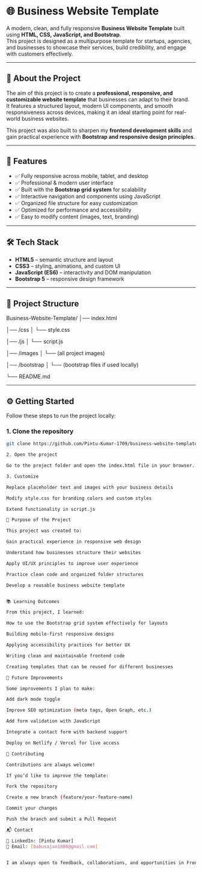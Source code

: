 # 🌐 Business Website Template

A modern, clean, and fully responsive **Business Website Template** built using **HTML, CSS, JavaScript, and Bootstrap**.  
This project is designed as a multipurpose template for startups, agencies, and businesses to showcase their services, build credibility, and engage with customers effectively.  

---

## 📖 About the Project
The aim of this project is to create a **professional, responsive, and customizable website template** that businesses can adapt to their brand.  
It features a structured layout, modern UI components, and smooth responsiveness across devices, making it an ideal starting point for real-world business websites.  

This project was also built to sharpen my **frontend development skills** and gain practical experience with **Bootstrap and responsive design principles**.

---

## 🚀 Features
- ✅ Fully responsive across mobile, tablet, and desktop  
- ✅ Professional & modern user interface  
- ✅ Built with the **Bootstrap grid system** for scalability  
- ✅ Interactive navigation and components using JavaScript  
- ✅ Organized file structure for easy customization  
- ✅ Optimized for performance and accessibility  
- ✅ Easy to modify content (images, text, branding)  

---

## 🛠️ Tech Stack
- **HTML5** – semantic structure and layout  
- **CSS3** – styling, animations, and custom UI  
- **JavaScript (ES6)** – interactivity and DOM manipulation  
- **Bootstrap 5** – responsive design framework  

---

## 📂 Project Structure
Business-Website-Template/
│── index.html

│── /css
│ └── style.css

│── /js
│ └── script.js

│── /images
│ └── (all project images)

│── /bootstrap
│ └── (bootstrap files if used locally)

└── README.md


---

## ⚙️ Getting Started

Follow these steps to run the project locally:

### 1. Clone the repository
```bash
git clone https://github.com/Pintu-Kumar-1709/business-website-template.git

2. Open the project

Go to the project folder and open the index.html file in your browser.

3. Customize

Replace placeholder text and images with your business details

Modify style.css for branding colors and custom styles

Extend functionality in script.js

🎯 Purpose of the Project

This project was created to:

Gain practical experience in responsive web design

Understand how businesses structure their websites

Apply UI/UX principles to improve user experience

Practice clean code and organized folder structures

Develop a reusable business website template


📚 Learning Outcomes

From this project, I learned:

How to use the Bootstrap grid system effectively for layouts

Building mobile-first responsive designs

Applying accessibility practices for better UX

Writing clean and maintainable frontend code

Creating templates that can be reused for different businesses

🔮 Future Improvements

Some improvements I plan to make:

Add dark mode toggle

Improve SEO optimization (meta tags, Open Graph, etc.)

Add form validation with JavaScript

Integrate a contact form with backend support

Deploy on Netlify / Vercel for live access

🤝 Contributing

Contributions are always welcome!

If you’d like to improve the template:

Fork the repository

Create a new branch (feature/your-feature-name)

Commit your changes

Push the branch and submit a Pull Request

📬 Contact

💼 LinkedIn: [Pintu Kumar]
📧 Email: [babusajan1886@gmail.com]


I am always open to feedback, collaborations, and opportunities in Frontend / Full Stack Web Development.

